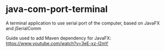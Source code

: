 # java-com-port-terminal
A terminal application to use serial port of the computer, based on JavaFX and jSerialComm

Guide used to add Maven dependency for JavaFX: https://www.youtube.com/watch?v=3eE-xz-l2mY
